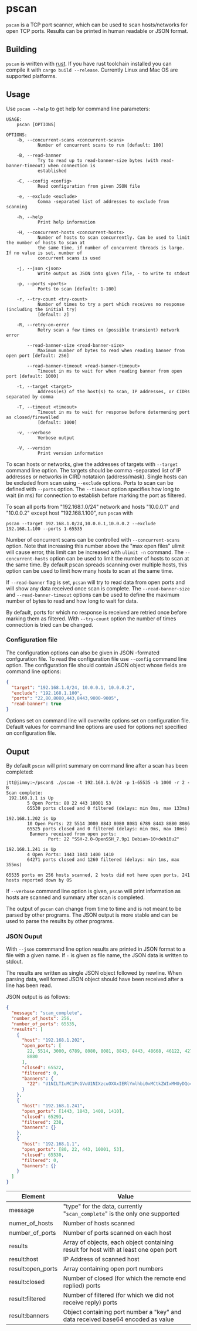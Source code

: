 # pscan

`pscan` is a TCP port scanner, which can be used to scan hosts/networks for open
TCP ports. Results can be printed in human readable or JSON format.

## Building

`pscan` is written with [rust](http://www.rust-lang.org/). If you have rust
toolchain installed you can compile it with `cargo build --release`. Currently
Linux and Mac OS are supported platforms.

## Usage

Use `pscan --help` to get help for command line parameters:

```
USAGE:
    pscan [OPTIONS]

OPTIONS:
    -b, --concurrent-scans <concurrent-scans>
            Number of concurrent scans to run [default: 100]

    -B, --read-banner
            Try to read up to read-banner-size bytes (with read-banner-timeout) when connection is
            established

    -C, --config <config>
            Read configuration from given JSON file

    -e, --exclude <exclude>
            Comma -separated list of addresses to exclude from scanning

    -h, --help
            Print help information

    -H, --concurrent-hosts <concurrent-hosts>
            Number of hosts to scan concurrently. Can be used to limit the number of hosts to scan at
            the same time, if number of concurrent threads is large. If no value is set, number of
            concurrent scans is used

    -j, --json <json>
            Write output as JSON into given file, - to write to stdout

    -p, --ports <ports>
            Ports to scan [default: 1-100]

    -r, --try-count <try-count>
            Number of times to try a port which receives no response (including the initial try)
            [default: 2]

    -R, --retry-on-error
            Retry scan a few times on (possible transient) network error

        --read-banner-size <read-banner-size>
            Maximum number of bytes to read when reading banner from open port [default: 256]

        --read-banner-timeout <read-banner-timeout>
            Timeout in ms to wait for when reading banner from open port [default: 1000]

    -t, --target <target>
            Address(es) of the host(s) to scan, IP addresses, or CIDRs separated by comma

    -T, --timeout <timeout>
            Timeout in ms to wait for response before determening port as closed/firewalled
            [default: 1000]

    -v, --verbose
            Verbose output

    -V, --version
            Print version information
```

To scan hosts or networks, give the addresses of targets with `--target` command
line option. The targets should be comma -separated list of IP addresses or
networks in CIRD notataion (address/mask). Single hosts can be excluded from
scan using `--exclude` options. Ports to scan can be defined with `--ports`
option. The `--timeout` option specifies how long to wait (in ms) for connection
to establish before marking the port as filtered.

To scan all ports from "192.168.1.0/24" network and hosts "10.0.0.1" and
"10.0.0.2" except host "192.168.1.100", run `pscan` with

```
pscan --target 192.168.1.0/24,10.0.0.1,10.0.0.2 --exclude 192.168.1.100 --ports 1-65535
```

Number of concurrent scans can be controlled with `--concurrent-scans` option.
Note that increasing this number above the "max open files" ulimit will cause
error, this limit can be increased with `ulimit -n` command. The
`--concurrent-hosts` option can be used to limit the number of hosts to scan at
the same time. By default pscan spreads scanning over multiple hosts, this
option can be used to limit how many hosts to scan at the same time.

If `--read-banner` flag is set, `pcsan` will try to read data from open ports
and will show any data received once scan is complete. The `--read-banner-size`
and `--read-banner-timeout` options can be used to define the maximum number of
bytes to read and how long to wait for data.

By default, ports for which no response is received are retried once before
marking them as filtered. With `--try-count` option the number of times
connection is tried can be changed.

### Configuration file

The configuration options can also be given in JSON -formated confguration file.
To read the configuration file use `--config` command line option. The
configuration file should contain JSON object whose fields are command line
options:

```json
{
  "target": "192.168.1.0/24, 10.0.0.1, 10.0.0.2",
  "exclude": "192.168.1.100",
  "ports": "22,80,8080,443,8443,9000-9005",
  "read-banner": true
}
```

Options set on command line will overwrite options set on configuration file.
Default values for command line options are used for options not specified on
configuration file.

## Ouput

By default `pscan` will print summary on command line after a scan has been
completed:

```
jtt@jimmy:~/pscan$ ./pscan -t 192.168.1.0/24 -p 1-65535 -b 1000 -r 2 -B
Scan complete:
 192.168.1.1 is Up
        5 Open Ports: 80 22 443 10001 53
        65530 ports closed and 0 filtered (delays: min 0ms, max 133ms)

192.168.1.202 is Up
        10 Open Ports: 22 5514 3000 8843 8080 8081 6789 8443 8880 8086
        65525 ports closed and 0 filtered (delays: min 0ms, max 10ms)
         Banners received from open ports:
                Port: 22 "SSH-2.0-OpenSSH_7.9p1 Debian-10+deb10u2"

192.168.1.241 is Up
        4 Open Ports: 1443 1843 1400 1410
        64271 ports closed and 1260 filtered (delays: min 1ms, max 355ms)

65535 ports on 256 hosts scanned, 2 hosts did not have open ports, 241 hosts reported down by OS
```

If `--verbose` command line option is given, `pscan` will print information as
hosts are scanned and summary after scan is completed.

The output of `pscan` can change from time to time and is not meant to be parsed
by other programs. The JSON output is more stable and can be used to parse the
results by other programs.

### JSON Ouput

With `--json` commmand line option results are printed in JSON format to a file
with a given name. If `-` is given as file name, the JSON data is written to
stdout.

The results are written as single JSON object followed by newline. When parsing
data, well formed JSON object should have been received after a line has been
read.

JSON output is as follows:

```json
{
  "message": "scan_complete",
  "number_of_hosts": 256,
  "number_of_ports": 65535,
  "results": [
    {
      "host": "192.168.1.202",
      "open_ports": [
        22, 5514, 3000, 6789, 8080, 8081, 8843, 8443, 48668, 46122, 42762, 8086,
        8880
      ],
      "closed": 65522,
      "filtered": 0,
      "banners": {
        "22": "U1NILTIuMC1PcGVuU1NIXzcuOXAxIERlYmlhbi0xMCtkZWIxMHUyDQo="
      }
    },
    {
      "host": "192.168.1.241",
      "open_ports": [1443, 1843, 1400, 1410],
      "closed": 65293,
      "filtered": 238,
      "banners": {}
    },
    {
      "host": "192.168.1.1",
      "open_ports": [80, 22, 443, 10001, 53],
      "closed": 65530,
      "filtered": 0,
      "banners": {}
    }
  ]
}
```

| Element           | Value                                                                                |
| ----------------- | ------------------------------------------------------------------------------------ |
| message           | "type" for the data, currently "`scan_complete`" is the only one supported           |
| numer_of_hosts    | Number of hosts scanned                                                              |
| number_of_ports   | Number of ports scanned on each host                                                 |
| results           | Array of objects, each object containing result for host with at least one open port |
| result:host       | IP Address of scanned host                                                           |
| result:open_ports | Array containing open port numbers                                                   |
| result:closed     | Number of closed (for which the remote end replied) ports                            |
| result:filtered   | Number of filtered (for which we did not receive reply) ports                        |
| result:banners    | Object containing port number a "key" and data received base64 encoded as value      |
